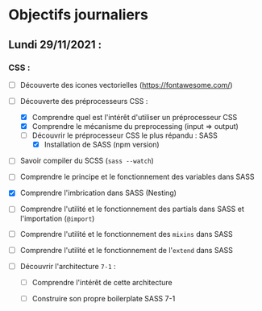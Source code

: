 # Objectifs journaliers

## Lundi 29/11/2021 :


### CSS : 

  * [ ] Découverte des icones vectorielles (https://fontawesome.com/)
  
  * [ ] Découverte des préprocesseurs CSS :
    * [X] Comprendre quel est l'intérêt d'utiliser un préprocesseur CSS 
    * [X] Comprendre le mécanisme du preprocessing (input => output)
    * [ ] Découvrir le préprocesseur CSS le plus répandu : SASS
      * [X] Installation de SASS (npm version)
  
  * [ ] Savoir compiler du SCSS (`sass --watch`)
  * [ ] Comprendre le principe et le fonctionnement des variables dans SASS
  * [X] Comprendre l'imbrication dans SASS (Nesting)
  * [ ] Comprendre l'utilité et le fonctionnement des partials dans SASS et l'importation (`@import`)
  * [ ] Comprendre l'utilité et le fonctionnement des `mixins` dans SASS
  * [ ] Comprendre l'utilité et le fonctionnement de l'`extend` dans SASS
  
  * [ ] Découvrir l'architecture `7-1` :
    * [ ] Comprendre l'intérêt de cette architecture
    * [ ] Construire son propre boilerplate SASS 7-1


